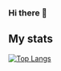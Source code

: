 ### Hi there 👋


## My stats
[![Top Langs](https://github-readme-stats.vercel.app/api/top-langs/?username=kristwob)](https://github.com/anuraghazra/github-readme-stats)

<!--
**kristwob/kristwob** is a ✨ _special_ ✨ repository because its `README.md` (this file) appears on your GitHub profile.

Here are some ideas to get you started:

- 🔭 I’m currently working on ...
- 🌱 I’m currently learning ...
- 👯 I’m looking to collaborate on ...
- 🤔 I’m looking for help with ...
- 💬 Ask me about ...
- 📫 How to reach me: ...
- 😄 Pronouns: ...
- ⚡ Fun fact: ...
-->
